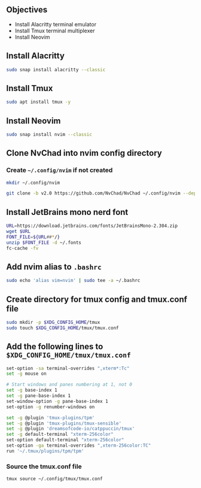 ## Objectives
- Install Alacritty terminal emulator
- Install Tmux terminal multiplexer
- Install Neovim

## Install Alacritty
```bash
sudo snap install alacritty --classic
```

## Install Tmux
```bash
sudo apt install tmux -y
```

## Install Neovim
```bash
sudo snap install nvim --classic
```

## Clone NvChad into nvim config directory

### Create `~/.config/nvim` if not created
```bash
mkdir ~/.config/nvim
```

```bash
git clone -b v2.0 https://github.com/NvChad/NvChad ~/.config/nvim --depth 1

```

## Install JetBrains mono nerd font
```bash
URL=https://download.jetbrains.com/fonts/JetBrainsMono-2.304.zip
wget $URL
FONT_FILE=${URL##*/}
unzip $FONT_FILE -d ~/.fonts
fc-cache -fv
```

## Add nvim alias to `.bashrc`
```bash
sudo echo 'alias vim=nvim' | sudo tee -a ~/.bashrc
```

## Create directory for tmux config and tmux.conf file 
```bash
sudo mkdir -p $XDG_CONFIG_HOME/tmux 
sudo touch $XDG_CONFIG_HOME/tmux/tmux.conf 
```

## Add the following lines to `$XDG_CONFIG_HOME/tmux/tmux.conf`
```bash
set-option -sa terminal-overrides ",xterm*:Tc"
set -g mouse on

# Start windows and panes numbering at 1, not 0
set -g base-index 1
set -g pane-base-index 1
set-window-option -g pane-base-index 1
set-option -g renumber-windows on

set -g @plugin 'tmux-plugins/tpm'
set -g @plugin 'tmux-plugins/tmux-sensible'
set -g @plugin 'dreamsofcode-io/catppuccin/tmux'
set -g default-terminal "xterm-256color"
set-option default-terminal "xterm-256color"
set-option -ga terminal-overrides ",xterm-256color:TC"
run '~/.tmux/plugins/tpm/tpm'
```

### Source the tmux.conf file 
```bash
tmux source ~/.config/tmux/tmux.conf
```

